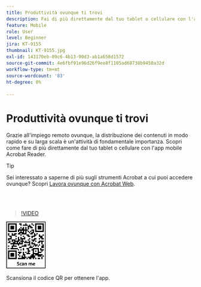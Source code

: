 ```yaml
---
title: Produttività ovunque ti trovi
description: Fai di più direttamente dal tuo tablet o cellulare con l'app mobile Acrobat Reader
feature: Mobile
role: User
level: Beginner
jira: KT-9155
thumbnail: KT-9155.jpg
exl-id: 143170eb-09c6-4b13-90d3-ab1a658d1572
source-git-commit: 4e6fbf91e96d26f9ee8f1105ad68738b9450a32d
workflow-type: tm+mt
source-wordcount: '83'
ht-degree: 0%

---
```


# Produttività ovunque ti trovi

Grazie all&#39;impiego remoto ovunque, la distribuzione dei contenuti in modo rapido e su larga scala è un&#39;attività di fondamentale importanza. Scopri come fare di più direttamente dal tuo tablet o cellulare con l&#39;app mobile Acrobat Reader.

>[!TIP]
>
>Sei interessato a saperne di più sugli strumenti Acrobat a cui puoi accedere ovunque? Scopri [Lavora ovunque con Acrobat Web](acrobatweb.md).

<br> 

>[!VIDEO](https://video.tv.adobe.com/v/337972?quality=12&learn=on&hidetitle=true)

![Codice QR](../assets/Acrobatqrcode.jpg)

Scansiona il codice QR per ottenere l&#39;app.
